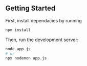 ## Getting Started

First, install dependacies by running
```bash
npm install
```
Then, run the development server:

```bash
node app.js
# or
npx nodemon app.js
```
